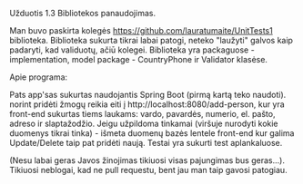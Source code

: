 Užduotis 1.3 Bibliotekos panaudojimas.

Man buvo paskirta kolegės https://github.com/lauratumaite/UnitTests1 biblioteka.
Biblioteka sukurta tikrai labai patogi, neteko "laužyti" galvos kaip padaryti, kad validuotų, ačiū kolegei.
Biblioteka yra packaguose - implementation, model package -  CountryPhone ir Validator klasėse.


Apie programa:

Pats app'sas sukurtas naudojantis Spring Boot (pirmą kartą teko naudoti).
norint pridėti žmogų reikia eiti į http://localhost:8080/add-person, kur yra front-end sukurtas tiems laukams: vardo, pavardės, numerio, el. pašto, adreso ir slaptažodžio.
Jeigu užpildoma tinkamai (viršuje nurodyti kokie duomenys tikrai tinka) - išmeta duomenų bazės lentele front-end kur galima Update/Delete taip pat pridėti naują.
Testai yra sukurti test aplankaluose.

(Nesu labai geras Javos žinojimas tikiuosi visas pajungimas bus geras...). Tikiuosi neblogai, kad ne pull requestu, bent jau man taip gavosi patogiau.
